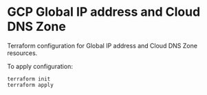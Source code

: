 # GCP Global IP address and Cloud DNS Zone

Terraform configuration for Global IP address and Cloud DNS Zone resources.

To apply configuration:

```shell
terraform init
terraform apply
```
